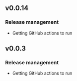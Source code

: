 ## v0.0.14

### Release management

* Getting GitHub actions to run

## v0.0.3

### Release management

* Getting GitHub actions to run